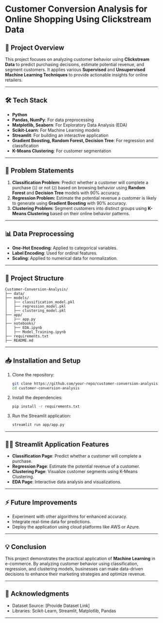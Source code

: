 # Customer Conversion Analysis for Online Shopping Using Clickstream Data

## 📌 Project Overview
This project focuses on analyzing customer behavior using **Clickstream Data** to predict purchasing decisions, estimate potential revenue, and segment customers. It applies various **Supervised** and **Unsupervised Machine Learning Techniques** to provide actionable insights for online retailers.

---

## 🛠️ Tech Stack
- **Python**
- **Pandas, NumPy**: For data preprocessing
- **Matplotlib, Seaborn**: For Exploratory Data Analysis (EDA)
- **Scikit-Learn**: For Machine Learning models
- **Streamlit**: For building an interactive application
- **Gradient Boosting, Random Forest, Decision Tree**: For regression and classification
- **K-Means Clustering**: For customer segmentation

---

## 🔎 Problem Statements
1. **Classification Problem:** Predict whether a customer will complete a purchase (`1`) or not (`2`) based on browsing behavior using **Random Forest** and **Decision Tree** models with 90% accuracy.
2. **Regression Problem:** Estimate the potential revenue a customer is likely to generate using **Gradient Boosting** with 90% accuracy.
3. **Clustering Problem:** Segment customers into distinct groups using **K-Means Clustering** based on their online behavior patterns.

---

## 📊 Data Preprocessing
- **One-Hot Encoding**: Applied to categorical variables.
- **Label Encoding**: Used for ordinal features.
- **Scaling**: Applied to numerical data for normalization.

---

## 🚀 Project Structure
```
Customer-Conversion-Analysis/
├── data/
├── models/
│   ├── classification_model.pkl
│   ├── regression_model.pkl
│   ├── clustering_model.pkl
├── app/
│   ├── app.py
├── notebooks/
│   ├── EDA.ipynb
│   ├── Model_Training.ipynb
├── requirements.txt
├── README.md
```

---

## 📥 Installation and Setup
1. Clone the repository:
    ```bash
    git clone https://github.com/your-repo/customer-conversion-analysis.git
    cd customer-conversion-analysis
    ```
2. Install the dependencies:
    ```bash
    pip install -r requirements.txt
    ```
3. Run the Streamlit application:
    ```bash
    streamlit run app/app.py
    ```

---

## 🧑‍💻 Streamlit Application Features
- **Classification Page**: Predict whether a customer will complete a purchase.
- **Regression Page**: Estimate the potential revenue of a customer.
- **Clustering Page**: Visualize customer segments using K-Means Clustering.
- **EDA Page**: Interactive data analysis and visualizations.

---

## ⚡ Future Improvements
- Experiment with other algorithms for enhanced accuracy.
- Integrate real-time data for predictions.
- Deploy the application using cloud platforms like AWS or Azure.

---

## 💡 Conclusion
This project demonstrates the practical application of **Machine Learning** in e-commerce. By analyzing customer behavior using classification, regression, and clustering models, businesses can make data-driven decisions to enhance their marketing strategies and optimize revenue.

---

## 🤝 Acknowledgments
- Dataset Source: [Provide Dataset Link]
- Libraries: Scikit-Learn, Streamlit, Matplotlib, Pandas

---



